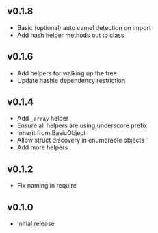 ## v0.1.8
* Basic (optional) auto camel detection on import
* Add hash helper methods out to class

## v0.1.6
* Add helpers for walking up the tree
* Update hashie dependency restriction

## v0.1.4
* Add `_array` helper
* Ensure all helpers are using underscore prefix
* Inherit from BasicObject
* Allow struct discovery in enumerable objects
* Add more helpers

## v0.1.2
* Fix naming in require

## v0.1.0
* Initial release

